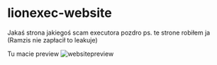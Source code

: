 # lionexec-website
Jakaś strona jakiegoś scam executora pozdro
ps. te strone robiłem ja (Ramzis nie zapłacił to leakuje)

Tu macie preview
![websitepreview](https://user-images.githubusercontent.com/92751725/138077657-93e74457-0b53-4f8a-a317-9fef12b1199a.PNG)

